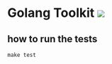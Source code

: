 # Golang Toolkit ![](https://github.com/vcraescu/go-toolkit/actions/workflows/go.yml/badge.svg)

## how to run the tests

`make test`

